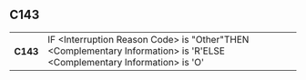 ## C143
<table>
 <tr>
  <th>
   C143
  </th>
  <td>
   IF &lt;Interruption Reason Code&gt; is "Other"THEN &lt;Complementary Information&gt; is 'R'ELSE &lt;Complementary Information&gt; is 'O'
  </td>
 </tr>
</table>
